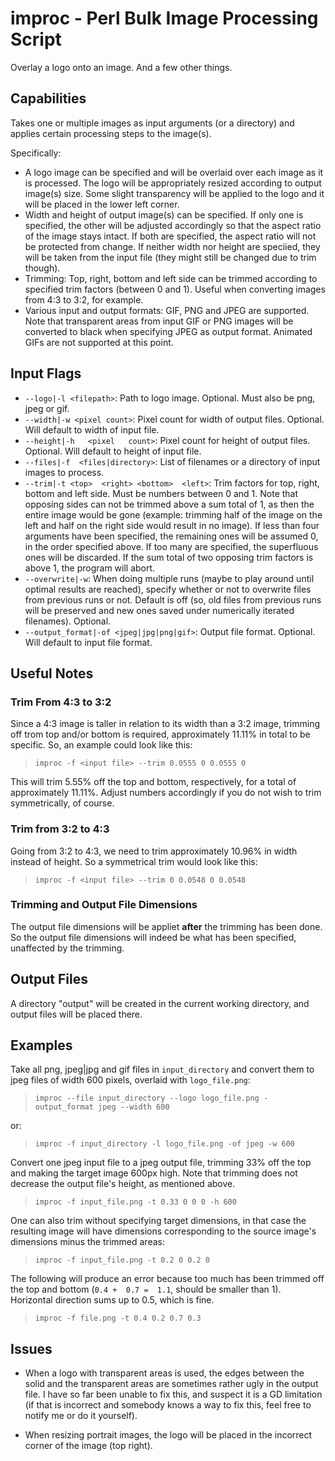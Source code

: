 improc - Perl Bulk Image Processing Script
==========================================

Overlay a logo onto an image. And a few other things.


Capabilities
------------

Takes one or multiple images as input arguments (or a directory)
and applies certain processing steps to the image(s).

Specifically:

- A logo image can be specified and  will be overlaid over each image as it is
processed. The logo will be appropriately resized according to output image(s)
size. Some slight  transparency will  be applied  to the logo  and it  will be
placed in the lower left corner.
-  Width and  height  of output  image(s)  can be  specified. If  only one  is
specified, the other will be adjusted  accordingly so that the aspect ratio of
the image  stays intact. If both are  specified, the aspect ratio  will not be
protected from change. If neither width nor height are speciied, they will be
taken from the input file (they might still be changed due to trim though).
-  Trimming: Top, right,  bottom and  left side  can be  trimmed according  to
specified trim factors  (between 0 and 1). Useful when  converting images from
4:3 to 3:2, for example.
- Various  input and output  formats: GIF, PNG  and JPEG are  supported.  Note
that transparent areas from input GIF or PNG images will be converted to black
when specifying JPEG as output format. Animated GIFs are not supported at this
point.


Input Flags
-----------

- `--logo|-l <filepath>`: Path to logo image. Optional. Must also be png, jpeg
    or gif.
- `--width|-w <pixel count>`: Pixel count for width of output files. Optional.
    Will default to width of input file.
- `--height|-h   <pixel   count>`: Pixel   count  for   height   of   output
    files. Optional. Will default to height of input file.
- `--files|-f  <files|directory>`: List of  filenames or a directory  of input
    images to process.
-  `--trim|-t <top>  <right> <bottom>  <left>`: Trim factors  for top,  right,
    bottom and left side. Must be numbers  between 0 and 1. Note that opposing
    sides can not be trimmed above a sum  total of 1, as then the entire image
    would be gone (example: trimming half of the image on the left and half on
    the right side would result in no image). If less than four arguments have
    been  specified, the  remaining  ones  will be  assumed  0,  in the  order
    specified above. If too  many are specified, the superfluous  ones will be
    discarded.  If the sum total of two  opposing trim factors is above 1, the
    program will abort.
-  `--overwrite|-w`: When doing  multiple  runs (maybe  to  play around  until
    optimal results  are reached), specify  whether or not to  overwrite files
    from previous  runs or not. Default  is off  (so, old files  from previous
    runs  will be  preserved and  new  ones saved  under numerically  iterated
    filenames). Optional.
- `--output_format|-of <jpeg|jpg|png|gif>`: Output file format. Optional. Will
    default to input file format.


Useful Notes
------------

### Trim From 4:3 to 3:2

Since  a 4:3  image is  taller in  relation  to its  width than  a 3:2  image,
trimming off trom top and/or bottom is required, approximately 11.11% in total
to be specific.  So, an example could look like this:

> `improc -f <input file> --trim 0.0555 0 0.0555 0`

This will  trim 5.55%  off the top  and bottom, respectively,  for a  total of
approximately 11.11%. Adjust  numbers accordingly if  you do not wish  to trim
symmetrically, of course.


### Trim from 3:2 to 4:3

Going from 3:2 to 4:3, we need to trim approximately 10.96% in width instead
of height. So a symmetrical trim would look like this:

> `improc -f <input file> --trim 0 0.0548 0 0.0548`

### Trimming and Output File Dimensions

The  output file  dimensions will  be appliet **after** the  trimming has  been
done. So  the output  file dimensions will indeed be what  has been specified,
unaffected by the trimming.


Output Files
------------

A directory  "output" will be  created in  the current working  directory, and
output files will be placed there.


Examples
--------

Take all png, jpeg|jpg and gif files in `input_directory` and convert them
to jpeg files of width 600 pixels, overlaid with `logo_file.png`:

> `improc --file input_directory --logo logo_file.png -output_format jpeg --width 600`

or:

> `improc -f input_directory -l logo_file.png -of jpeg -w 600`

Convert one jpeg  input file to a  jpeg output file, trimming 33%  off the top
and making the  target image 600px high. Note that trimming  does not decrease
the output file's height, as mentioned above.

> `improc -f input_file.png -t 0.33 0 0 0 -h 600`

One  can also  trim without  specifying target  dimensions, in  that case  the
resulting  image will  have  dimensions corresponding  to  the source  image's
dimensions minus the trimmed areas:

> `improc -f input_file.png -t 0.2 0 0.2 0`

The following will produce an error because  too much has been trimmed off the
top  and bottom  (`0.4 +  0.7 =  1.1`, should  be smaller  than 1). Horizontal
direction sums up to 0.5, which is fine.

> `improc -f file.png -t 0.4 0.2 0.7 0.3`


Issues
------

- When  a logo with transparent areas is used, the edges between the solid and
    the transparent areas are sometimes rather ugly in the output file. I have
    so far been unable to fix this, and suspect it is a GD limitation (if that
    is incorrect and somebody knows a way  to fix this, feel free to notify me
    or do it yourself).

- When  resizing portrait  images, the  logo will be  placed in  the incorrect
    corner of the image (top right).
